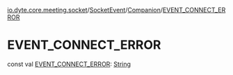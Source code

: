 [io.dyte.core.meeting.socket](../../index.md)/[SocketEvent](../index.md)/[Companion](index.md)/[EVENT_CONNECT_ERROR](-e-v-e-n-t_-c-o-n-n-e-c-t_-e-r-r-o-r.md)

# EVENT_CONNECT_ERROR


const val [EVENT_CONNECT_ERROR](-e-v-e-n-t_-c-o-n-n-e-c-t_-e-r-r-o-r.md): [String](https://kotlinlang.org/api/latest/jvm/stdlib/kotlin/-string/index.html)
